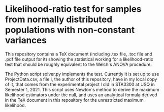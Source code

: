 # Likelihood-ratio test for samples from normally distributed populations with non-constant variances
This repository contains a TeX document (including .tex file, .toc file and .pdf file output for it) showing the statistical working for a likelihood-ratio test that should be roughly equivalent to the Welch's ANOVA procedure.

The Python script solver.py implements the test. Currently it is set up to use ProjectData.csv, a file I, the author of this repository, have in my local copy of it, that comes from the experimental project I did in STA3300 at USQ in Semester 1, 2021. This script uses Newton's method to derive the maximum likelihood estimators under the null, and uses an analytical formula derived in the TeX document in this repository for the unrestricted maximum likelihood. 
